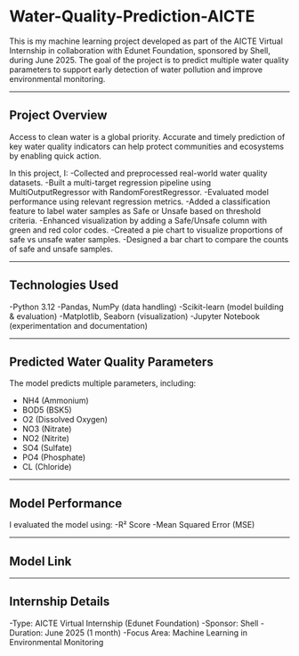 # **Water-Quality-Prediction-AICTE**
This is my machine learning project developed as part of the AICTE Virtual Internship in collaboration with Edunet Foundation, sponsored by Shell, during June 2025. The goal of the project is to predict multiple water quality parameters to support early detection of water pollution and improve environmental monitoring.

---

## **Project Overview**
Access to clean water is a global priority. Accurate and timely prediction of key water quality indicators can help protect communities and ecosystems by enabling quick action.

In this project, I:
-Collected and preprocessed real-world water quality datasets.
-Built a multi-target regression pipeline using MultiOutputRegressor with RandomForestRegressor.
-Evaluated model performance using relevant regression metrics.
-Added a classification feature to label water samples as Safe or Unsafe based on threshold criteria.
-Enhanced visualization by adding a Safe/Unsafe column with green and red color codes.
-Created a pie chart to visualize proportions of safe vs unsafe water samples.
-Designed a bar chart to compare the counts of safe and unsafe samples.

---

## **Technologies Used**
-Python 3.12
-Pandas, NumPy (data handling)
-Scikit-learn (model building & evaluation)
-Matplotlib, Seaborn (visualization)
-Jupyter Notebook (experimentation and documentation)

---

## **Predicted Water Quality Parameters**
The model predicts multiple parameters, including:
- NH4 (Ammonium)  
- BOD5 (BSK5)  
- O2 (Dissolved Oxygen)  
- NO3 (Nitrate)  
- NO2 (Nitrite)  
- SO4 (Sulfate)  
- PO4 (Phosphate)  
- CL (Chloride)

---

## **Model Performance**
I evaluated the model using:
-R² Score
-Mean Squared Error (MSE)

----

## **Model Link**


---

## **Internship Details**
-Type: AICTE Virtual Internship (Edunet Foundation)
-Sponsor: Shell
-Duration: June 2025 (1 month)
-Focus Area: Machine Learning in Environmental Monitoring

